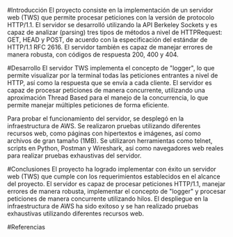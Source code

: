 #Introducción
El proyecto consiste en la implementación de un servidor web (TWS) que permite procesar peticiones con la versión de protocolo HTTP/1.1. El servidor se desarrolló utilizando la API Berkeley Sockets y es capaz de analizar (parsing) tres tipos de métodos a nivel de HTTPRequest: GET, HEAD y POST, de acuerdo con la especificación del estándar de HTTP/1.1 RFC 2616. El servidor también es capaz de manejar errores de manera robusta, con códigos de respuesta 200, 400 y 404.

#Desarrollo
El servidor TWS implementa el concepto de "logger", lo que permite visualizar por la terminal todas las peticiones entrantes a nivel de HTTP, así como la respuesta que se envía a cada cliente. El servidor es capaz de procesar peticiones de manera concurrente, utilizando una aproximación Thread Based para el manejo de la concurrencia, lo que permite manejar múltiples peticiones de forma eficiente.

Para probar el funcionamiento del servidor, se desplegó en la infraestructura de AWS. Se realizaron pruebas utilizando diferentes recursos web, como páginas con hipertextos e imágenes, así como archivos de gran tamaño (1MB). Se utilizaron herramientas como telnet, scripts en Python, Postman y Wireshark, así como navegadores web reales para realizar pruebas exhaustivas del servidor.

#Conclusiones
El proyecto ha logrado implementar con éxito un servidor web (TWS) que cumple con los requerimientos establecidos en el alcance del proyecto. El servidor es capaz de procesar peticiones HTTP/1.1, manejar errores de manera robusta, implementar el concepto de "logger" y procesar peticiones de manera concurrente utilizando hilos. El despliegue en la infraestructura de AWS ha sido exitoso y se han realizado pruebas exhaustivas utilizando diferentes recursos web.

#Referencias
